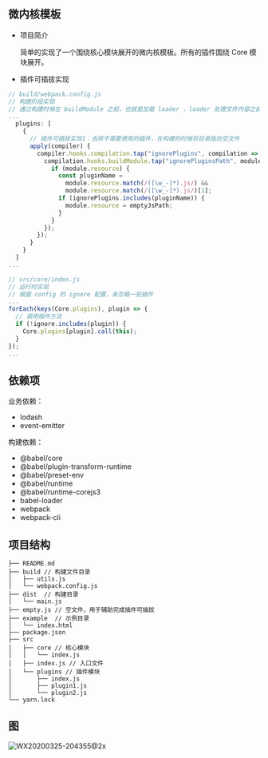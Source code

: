 ## 微内核模板

- 项目简介

  简单的实现了一个围绕核心模块展开的微内核模板。所有的插件围绕 Core 模块展开。

- 插件可插拔实现

```javascript
// build/webpack.config.js
// 构建阶段实现
// 通过构建时候在 buildModule 之前，也就是加载 loader ，loader 处理文件内容之前，把文件路径指向空文件
...
  plugins: [
    {
      // 插件可插拔实现1：去除不需要使用的插件，在构建的时候将目录指向空文件
      apply(compiler) {
        compiler.hooks.compilation.tap("ignorePlugins", compilation => {
          compilation.hooks.buildModule.tap("ignorePluginsPath", module => {
            if (module.resource) {
              const pluginName =
                module.resource.match(/([\w_-]*).js/) &&
                module.resource.match(/([\w_-]*).js/)[1];
              if (ignorePlugins.includes(pluginName)) {
                module.resource = emptyJsPath;
              }
            }
          });
        });
      }
    }
  ]
...
```



```javascript
// src/core/index.js
// 运行时实现
// 根据 config 的 ignore 配置，来忽略一些插件
...
forEach(keys(Core.plugins), plugin => {
  // 调用插件方法
  if (!ignore.includes(plugin)) {
    Core.plugins[plugin].call(this);
  }
});
...
```



## 依赖项

业务依赖：

- lodash 
- event-emitter



构建依赖：

- @babel/core 
- @babel/plugin-transform-runtime
- @babel/preset-env
- @babel/runtime
- @babel/runtime-corejs3
- babel-loader
- webpack
- webpack-cli



## 项目结构

```
├── README.md
├── build // 构建文件目录
│   ├── utils.js
│   └── webpack.config.js
├── dist  // 构建目录
│   └── main.js
├── empty.js // 空文件，用于辅助完成插件可插拔
├── example  // 示例目录
│   └── index.html
├── package.json
├── src
│   ├── core // 核心模块
│   │   └── index.js
│   ├── index.js // 入口文件
│   └── plugins // 插件模块
│       ├── index.js
│       ├── plugin1.js
│       └── plugin2.js
└── yarn.lock
```



## 图

![WX20200325-204355@2x](http://114.55.30.96/WX20200325-204355@2x.png)

